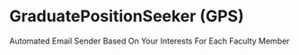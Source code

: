 # GraduatePositionSeeker (GPS)
Automated Email Sender Based On Your Interests For Each Faculty Member
